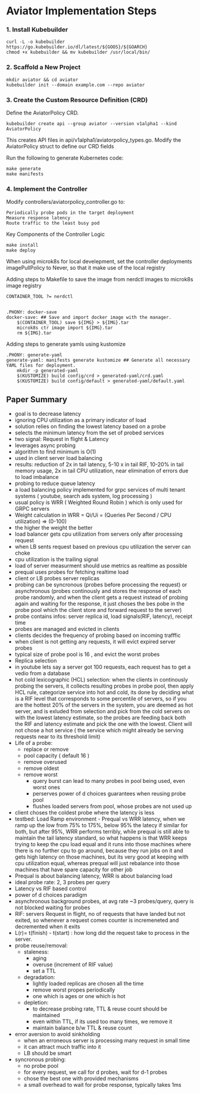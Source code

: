 # Aviator Implementation Steps  



### 1. Install Kubebuilder  
```
curl -L -o kubebuilder https://go.kubebuilder.io/dl/latest/${GOOS}/${GOARCH}
chmod +x kubebuilder && mv kubebuilder /usr/local/bin/
```


### 2. Scaffold a New Project
```
mkdir aviator && cd aviator
kubebuilder init --domain example.com --repo aviator
```

### 3. Create the Custom Resource Definition (CRD)

Define the AviatorPolicy CRD.

```
kubebuilder create api --group aviator --version v1alpha1 --kind AviatorPolicy

```

This creates API files in api/v1alpha1/aviatorpolicy_types.go. Modify the AviatorPolicy struct to define our CRD fields  


Run the following to generate Kubernetes code:

```
make generate
make manifests
```


### 4. Implement the Controller

Modify controllers/aviatorpolicy_controller.go to:

    Periodically probe pods in the target deployment
    Measure response latency
    Route traffic to the least busy pod

Key Components of the Controller Logic

```
make install
make deploy
```

When using microk8s for local develepment, set the controller deployments imagePullPolicy to Never, so that it make use of the local registry  

Adding steps to Makefile to save the image from nerdctl images to microk8s image registry  

```
CONTAINER_TOOL ?= nerdctl


.PHONY: docker-save
docker-save: ## Save and import docker image with the manager.
	$(CONTAINER_TOOL) save ${IMG} > ${IMG}.tar
	microk8s ctr image import ${IMG}.tar
	rm ${IMG}.tar

```
Adding steps to generate yamls using kustomize  

```
.PHONY: generate-yaml
generate-yaml: manifests generate kustomize ## Generate all necessary YAML files for deployment.
	mkdir -p generated-yaml
	$(KUSTOMIZE) build config/crd > generated-yaml/crd.yaml
	$(KUSTOMIZE) build config/default > generated-yaml/default.yaml
```





## Paper Summary  

- goal is to decrease latency  
- ignoring CPU utilization as a primary indicator of load  
- solution relies on finding the lowest latency based on a probe  
- selects the minimum latency from the set of probed services  
- two signal: Request in flight & Latency  
- leverages async probing  
- algorithm to find minimum is O(1)  
- used in client server load balancing  
- results: reduction of 2x in tail latency, 5-10 x in tail RIF, 10-20% in tail memory usage, 2x in tail CPU utilization, near elimination of errors due to load imbalance  
- probing to reduce queue latency  
- a load balancing policy implemented for grpc services of multi tenant systems ( youtube, search ads system, log processing )  
- usual policy is WRR ( Weighted Round Robin ) which is only used for GRPC servers  
- Weight calculation in WRR = Qi/Ui = (Queries Per Second / CPU utilization) => (0-100)  
- the higher the weight the better  
- load balancer gets cpu utilization from servers only after processing request  
- when LB sents request based on previous cpu utilization the server can choke  
- cpu utilization is the trailing signal  
- load of server measurment should use metrics as realtime as possible  
- prequal uses probes for fetching realtime load  
- client or LB probes server replicas  
- probing can be syncronous (probes before processing the request) or asynchronous (probes continously and stores the response of each probe randomly, and when the client gets a request instead of probing again and waiting for the response, it just choses the bes pobe in the probe pool which the client store and forward request to the server)  
- probe contains infos: server replica id, load signals(RIF, latency), receipt time  
- probes are managed and evicted in clients  
- clients decides the frequency of probing based on incoming trafffic  
- when client is not getting any requests, it will evict expired server probes  
- typical size of probe pool is 16 , and evict the worst probes   
- Replica selection  
- in youtube lets say a server got 100 requests, each request has to get a vedio from a database  
- hot cold lexicographic (HCL) selection: when the clients in continously probing the servers, it collects resulting probes in probe pool, then apply HCL rule, categorize service into hot and cold, its done by deciding what is a RIF level that corresponds to some percentile of servers, so if you are the hottest 20% of the servers in the system, you are deemed as hot server, and is exluded from selection and pick from the cold servers on with the lowest latency estimate, so the probes are feeding back both the RIF and latency estimate and pick the one with the lowest.  Client will not chose a hot service ( the service which might already be serving requests near to its threshold limit)
- Life of a probe: 
  - replace or remove  
  - pool capacity ( default 16 )
  - remove overused  
  - remove oldest  
  - remove worst  
    - query burst can lead to many probes in pool being used, even worst ones  
    - perserves power of d choices guarantees when reusing probe pool
    - flushes loaded servers from pool, whose probes are not used up  
- client choses the coldest probe where the latency is less  
- testbed: Load Ramp environment - Prequal vs WRR latency, when we ramp up the low from 75% to 175%, below 95% the latecy if similar for both, but after 95%, WRR performs terribly, while prequal is still able to maintain the tail latency standard, so what happens is that WRR keeps trying to keep the cpu load equal and it runs into those machines where there is no further cpu to go around, because they run jobs on it and gets high latency on those machines, but its very good at keeping with cpu utilization equal, whereas prequal will just rebalance into those machines that have spare capacity for other job  
- Prequal is about balancing latency, WRR is about balancing load  
- ideal probe rate: 2, 3 probes per query  
- Latency vs RIF based control  
- power of d choices paradigm  
- asynchronous background probes, at avg rate ~3 probes/query, query is not blocked waiting for probes  
- RIF: servers Request in flight, no of requests that have landed but not exited, so whenever a request comes counter is incremeneted and decremented when it exits  
- L(r)= t(finish) - t(start) : how long did the request take to process in the server. 
- probe reuse/removal: 
  - staleness: 
    - aging
    - overuse (increment of RIF value)
    - set a TTL
  - degradation: 
    - lightly loaded replicas are chosen all the time  
    - remove worst propes periodically  
    - one which is ages or one which is hot  
  - depletion:
    - to decrease probing rate, TTL & reuse count should be maintained  
    - even within TTL, if its used too many times, we remove it  
    - maintain balance b/w TTL & reuse count  
- error aversion to avoid sinkholding  
  - when an erroneous server is processing many request in small time  
  - it can attract much traffic into it  
  - LB should be smart  
- syncronous probing:
  - no probe pool  
  - for every request, we call for d probes, wait for d-1 probes  
  - chose the best one with provided mechanisms  
  - a small overhead to wait for probe response, typically takes 1ms  
